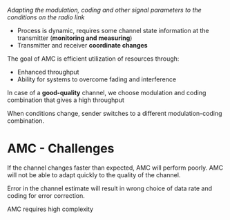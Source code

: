 *Adapting the modulation, coding and other signal parameters to the conditions on the radio link*

* Process is dynamic, requires some channel state information at the transmitter (**monitoring and measuring**)
* Transmitter and receiver **coordinate changes**

The goal of AMC is efficient utilization of resources through:
* Enhanced throughput
* Ability for systems to overcome fading and interference

In case of a **good-quality** channel, we choose modulation and coding combination that gives a high throughput

When conditions change, sender switches to a different modulation-coding combination.

# AMC - Challenges

If the channel changes faster than expected, AMC will perform poorly. AMC will not be able to adapt quickly to the quality of the channel.

Error in the channel estimate will result in wrong choice of data rate and coding for error correction.

AMC requires high complexity
